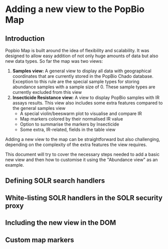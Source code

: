 # Adding a new view to the PopBio Map

## Introduction

Popbio Map is built around the idea of flexibility and scalability. It was designed to allow
easy addition of not only huge amounts of data but also new data types.
So far the map was two views:
1. **Samples view:** A general view to display all data with geographical coordinates that
   are currently stored in the PopBio Chado database. Exception to this rule are the special
   sample types for storing abundance samples with a sample size of 0. These sample types
   are currently excluded from this view
2. **Insecticide Resistance view:** A view to display PopBio samples with IR assays results.
   This view also includes some extra features compared to the general samples view
    - A special violin/beeswarm plot to visualise and compare IR
    - Map markers colored by their normalised IR value
    - Option to summarise the markers by Insecticide
    - Some extra, IR-related, fields in the table view

Adding a new view to the map can be straightforward but also challenging, depending on the
complexity of the extra features the view requires.

This document will try to cover the necessary steps needed to add a basic new view and then how to customise it using the "Abundance view" as an example.


## Defining SOLR search handlers

## White-listing SOLR handlers in the SOLR security proxy

## Including the new view in the DOM

## Custom map markers


